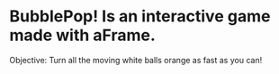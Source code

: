# BubblePop! Is an interactive game made with aFrame.

Objective:  Turn all the moving white balls orange as fast as you can!



